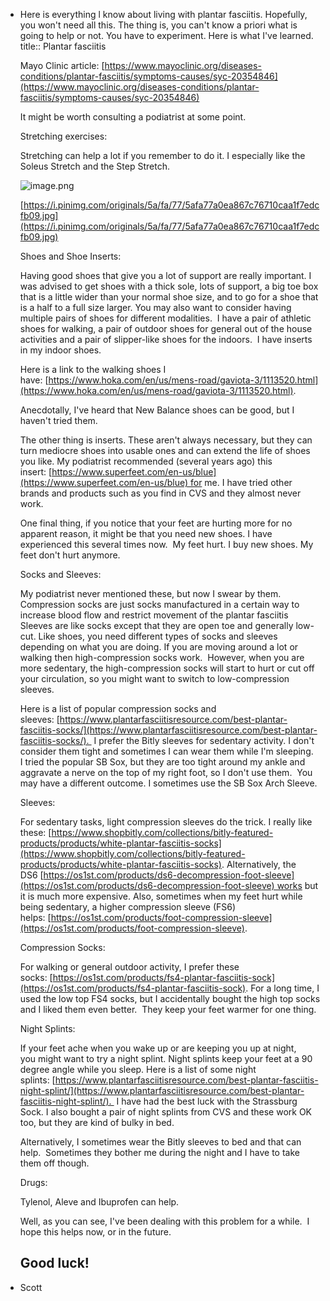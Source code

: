 - Here is everything l know about living with plantar fasciitis. Hopefully, you won't need all this. The thing is, you can't know a priori what is going to help or not. You have to experiment. Here is what I've learned.
  title:: Plantar fasciitis
  
  Mayo Clinic article: [https://www.mayoclinic.org/diseases-conditions/plantar-fasciitis/symptoms-causes/syc-20354846](https://www.mayoclinic.org/diseases-conditions/plantar-fasciitis/symptoms-causes/syc-20354846)
  
  It might be worth consulting a podiatrist at some point.
  
  Stretching exercises:
  
  Stretching can help a lot if you remember to do it. I especially like the Soleus Stretch and the Step Stretch.  
  
  ![image.png](https://mail.google.com/mail/u/0?ui=2&ik=88e0b4ea05&attid=0.1&permmsgid=msg-f:1720945174431417874&th=17e20684a7e84612&view=fimg&fur=ip&sz=s0-l75-ft&attbid=ANGjdJ9MnlBS-QBDg53gG0HYVzFmCEyQZiMRw8O0ZUqUgQgVP2uTlgssbotfQUG1tD31edVtOJLTKBGwLRG4tz4Bmvtnv_vy5MCKCi8IubS8wRnipy4RnvZB3GBcurE&disp=emb&realattid=ii_kxkjf7ab0)
  
  [https://i.pinimg.com/originals/5a/fa/77/5afa77a0ea867c76710caa1f7edcfb09.jpg](https://i.pinimg.com/originals/5a/fa/77/5afa77a0ea867c76710caa1f7edcfb09.jpg)
  
  Shoes and Shoe Inserts:
  
  Having good shoes that give you a lot of support are really important. I was advised to get shoes with a thick sole, lots of support, a big toe box that is a little wider than your normal shoe size, and to go for a shoe that is a half to a full size larger. You may also want to consider having multiple pairs of shoes for different modalities.  I have a pair of athletic shoes for walking, a pair of outdoor shoes for general out of the house activities and a pair of slipper-like shoes for the indoors.  I have inserts in my indoor shoes.
  
  Here is a link to the walking shoes I have: [https://www.hoka.com/en/us/mens-road/gaviota-3/1113520.html](https://www.hoka.com/en/us/mens-road/gaviota-3/1113520.html).
  
  Anecdotally, I've heard that New Balance shoes can be good, but I haven't tried them.
  
  The other thing is inserts. These aren't always necessary, but they can turn mediocre shoes into usable ones and can extend the life of shoes you like. My podiatrist recommended (several years ago) this insert: [https://www.superfeet.com/en-us/blue](https://www.superfeet.com/en-us/blue) for me. I have tried other brands and products such as you find in CVS and they almost never work.
  
  One final thing, if you notice that your feet are hurting more for no apparent reason, it might be that you need new shoes. I have experienced this several times now.  My feet hurt. I buy new shoes. My feet don't hurt anymore.
  
  Socks and Sleeves:
  
  My podiatrist never mentioned these, but now I swear by them. Compression socks are just socks manufactured in a certain way to increase blood flow and restrict movement of the plantar fasciitis  Sleeves are like socks except that they are open toe and generally low-cut. Like shoes, you need different types of socks and sleeves depending on what you are doing. If you are moving around a lot or walking then high-compression socks work.  However, when you are more sedentary, the high-compression socks will start to hurt or cut off your circulation, so you might want to switch to low-compression sleeves.
  
  Here is a list of popular compression socks and sleeves: [https://www.plantarfasciitisresource.com/best-plantar-fasciitis-socks/](https://www.plantarfasciitisresource.com/best-plantar-fasciitis-socks/).  I prefer the Bitly sleeves for sedentary activity. I don't consider them tight and sometimes I can wear them while I'm sleeping.  I tried the popular SB Sox, but they are too tight around my ankle and aggravate a nerve on the top of my right foot, so I don't use them.  You may have a different outcome. I sometimes use the SB Sox Arch Sleeve.
  
  Sleeves:
  
  For sedentary tasks, light compression sleeves do the trick. I really like these: [https://www.shopbitly.com/collections/bitly-featured-products/products/white-plantar-fasciitis-socks](https://www.shopbitly.com/collections/bitly-featured-products/products/white-plantar-fasciitis-socks). Alternatively, the DS6 [https://os1st.com/products/ds6-decompression-foot-sleeve](https://os1st.com/products/ds6-decompression-foot-sleeve) works but it is much more expensive. Also, sometimes when my feet hurt while being sedentary, a higher compression sleeve (FS6) helps: [https://os1st.com/products/foot-compression-sleeve](https://os1st.com/products/foot-compression-sleeve).
  
  Compression Socks:
  
  For walking or general outdoor activity, I prefer these socks: [https://os1st.com/products/fs4-plantar-fasciitis-sock](https://os1st.com/products/fs4-plantar-fasciitis-sock). For a long time, I used the low top FS4 socks, but I accidentally bought the high top socks and I liked them even better.  They keep your feet warmer for one thing.
  
  Night Splints:
  
  If your feet ache when you wake up or are keeping you up at night, you might want to try a night splint. Night splints keep your feet at a 90 degree angle while you sleep. Here is a list of some night splints: [https://www.plantarfasciitisresource.com/best-plantar-fasciitis-night-splint/](https://www.plantarfasciitisresource.com/best-plantar-fasciitis-night-splint/).  I have had the best luck with the Strassburg Sock. I also bought a pair of night splints from CVS and these work OK too, but they are kind of bulky in bed.
  
  Alternatively, I sometimes wear the Bitly sleeves to bed and that can help.  Sometimes they bother me during the night and I have to take them off though.
  
  Drugs:
  
  Tylenol, Aleve and Ibuprofen can help.
  
  Well, as you can see, I've been dealing with this problem for a while.  I hope this helps now, or in the future.
  
  Good luck!
	-
- Scott